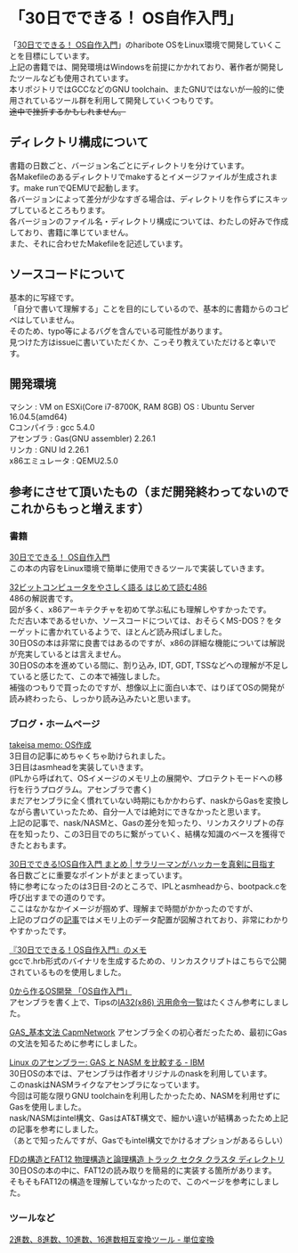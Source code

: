 # 「30日でできる！ OS自作入門」

「[30日でできる！ OS自作入門](https://www.amazon.co.jp/dp/B00IR1HYI0)」のharibote OSをLinux環境で開発していくことを目標にしています。  
上記の書籍では、開発環境はWindowsを前提にかかれており、著作者が開発したツールなども使用されています。  
本リポジトリではGCCなどのGNU toolchain、またGNUではないが一般的に使用されているツール群を利用して開発していくつもりです。  
~~途中で挫折するかもしれません。~~

## ディレクトリ構成について
書籍の日数ごと、バージョン名ごとにディレクトリを分けています。  
各Makefileのあるディレクトリでmakeするとイメージファイルが生成されます。make runでQEMUで起動します。  
各バージョンによって差分が少なすぎる場合は、ディレクトリを作らずにスキップしているところもります。  
各バージョンのファイル名・ディレクトリ構成については、わたしの好みで作成しており、書籍に準じていません。  
また、それに合わせたMakefileを記述しています。

## ソースコードについて
基本的に写経です。  
「自分で書いて理解する」ことを目的にしているので、基本的に書籍からのコピペはしていません。  
そのため、typo等によるバグを含んでいる可能性があります。  
見つけた方はissueに書いていただくか、こっそり教えていただけると幸いです。  

## 開発環境
マシン : VM on ESXi(Core i7-8700K, RAM 8GB) 
OS : Ubuntu Server 16.04.5(amd64)  
Cコンパイラ : gcc 5.4.0  
アセンブラ : Gas(GNU assembler) 2.26.1  
リンカ : GNU ld 2.26.1  
x86エミュレータ : QEMU2.5.0  

## 参考にさせて頂いたもの（まだ開発終わってないのでこれからもっと増えます）
### 書籍

[30日でできる！ OS自作入門](https://www.amazon.co.jp/dp/B00IR1HYI0)  
この本の内容をLinux環境で簡単に使用できるツールで実装していきます。  
  
[32ビットコンピュータをやさしく語る はじめて読む486](https://www.amazon.co.jp/dp/B00OCF5YUA/ref=dp-kindle-redirect?_encoding=UTF8&btkr=1)  
486の解説書です。  
図が多く、x86アーキテクチャを初めて学ぶ私にも理解しやすかったです。  
ただ古い本であるせいか、ソースコードについては、おそらくMS-DOS？をターゲットに書かれているようで、ほとんど読み飛ばしました。  
30日OSの本は非常に良書ではあるのですが、x86の詳細な機能については解説が充実しているとは言えません。  
30日OSの本を進めている間に、割り込み, IDT, GDT, TSSなどへの理解が不足していると感じたて、この本で補強しました。  
補強のつもりで買ったのですが、想像以上に面白い本で、はりぼてOSの開発が読み終わったら、しっかり読み込みたいと思います。  


### ブログ・ホームページ  
[takeisa memo: OS作成](http://takeisamemo.blogspot.com/search/label/OS%E4%BD%9C%E6%88%90)  
3日目の記事にめちゃくちゃ助けられました。  
3日目はasmheadを実装していきます。  
(IPLから呼ばれて、OSイメージのメモリ上の展開や、プロテクトモードへの移行を行うプログラム。アセンブラで書く)  
まだアセンブラに全く慣れていない時期にもかかわらず、naskからGasを変換しながら書いていったため、自分一人では絶対にできなかったと思います。  
上記の記事で、nask/NASMと、Gasの差分を知ったり、リンカスクリプトの存在を知ったり、この3日目でのちに繋がっていく、結構な知識のベースを獲得できたとおもます。  

[30日でできる!OS自作入門 まとめ | サラリーマンがハッカーを真剣に目指す](http://bttb.s1.valueserver.jp/wordpress/blog/2018/04/17/makeos/)  
各日数ごとに重要なポイントがまとまっています。  
特に参考になったのは3日目-2のところで、IPLとasmheadから、bootpack.cを呼び出すまでの道のりです。  
ここはなかなかイメージが掴めず、理解まで時間がかかったのですが、  
上記のブログの[記事](http://bttb.s1.valueserver.jp/wordpress/blog/2017/12/06/makeos-3-2/)ではメモリ上のデータ配置が図解されており、非常にわかりやすかったです。  

[『30日でできる！OS自作入門』のメモ](https://vanya.jp.net/os/haribote.html)  
gccで.hrb形式のバイナリを生成するための、リンカスクリプトはこちらで公開されているものを使用しました。  

[0から作るOS開発 「OS自作入門」](http://softwaretechnique.jp/OS_Development/index.html)  
アセンブラを書く上で、Tipsの[IA32(x86) 汎用命令一覧](http://softwaretechnique.jp/OS_Development/Tips/IA32_instructions.html)はたくさん参考にしました。  

[GAS_基本文法 CapmNetwork](http://capm-network.com/?tag=GAS_%E5%9F%BA%E6%9C%AC%E6%96%87%E6%B3%95)
アセンブラ全くの初心者だったため、最初にGasの文法を知るために参考にしました。  

[Linux のアセンブラー: GAS と NASM を比較する - IBM](https://www.ibm.com/developerworks/jp/linux/library/l-gas-nasm.html)  
30日OSの本では、アセンブラは作者オリジナルのnaskを利用しています。  
このnaskはNASMライクなアセンブラになっています。  
今回は可能な限りGNU toolchainを利用したかったため、NASMを利用せずにGasを使用しました。  
nask/NASMはintel構文、GasはAT&T構文で、細かい違いが結構あったため上記の記事を参考にしました。  
（あとで知ったんですが、Gasでもintel構文でかけるオプションがあるらしい）  

[FDの構造とFAT12 物理構造と論理構造 トラック セクタ クラスタ ディレクトリ](http://park12.wakwak.com/~eslab/pcmemo/fdfat/fdfat4.html)  
30日OSの本の中に、FAT12の読み取りを簡易的に実装する箇所があります。  
そもそもFAT12の構造を理解していなかったので、このページを参考にしました。  


### ツールなど
[2進数、8進数、10進数、16進数相互変換ツール - 単位変換](https://hogehoge.tk/tool/number.html)  

